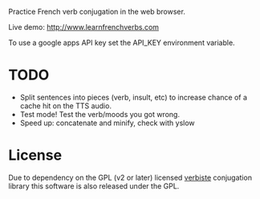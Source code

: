 Practice French verb conjugation in the web browser.

Live demo: http://www.learnfrenchverbs.com

To use a google apps API key set the API_KEY environment variable.

TODO
====
* Split sentences into pieces (verb, insult, etc) to increase chance of a cache
  hit on the TTS audio.
* Test mode! Test the verb/moods you got wrong.
* Speed up: concatenate and minify, check with yslow

License
====
Due to dependency on the GPL (v2 or later) licensed
[verbiste](http://perso.b2b2c.ca/sarrazip/dev/verbiste.html) conjugation
library this software is also released under the GPL.
